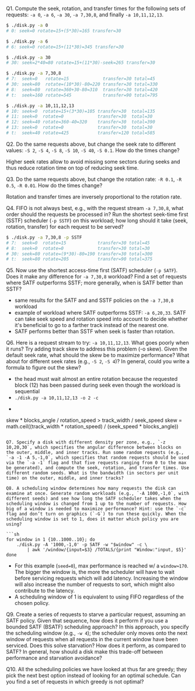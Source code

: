 Q1. Compute the seek, rotation, and transfer times for the following sets of requests: `-a 0`, `-a 6`, `-a 30`, `-a 7,30,8`, and finally `-a 10,11,12,13`.

```sh
$ ./disk.py -a 0
# 0: seek=0 rotate=15+(5*30)=165 transfer=30

$ ./disk.py -a 6
# 6: seek=0 rotate=15+(11*30)=345 transfer=30

$ ./disk.py -a 30
# 30: seek=2*40=80 rotate=15+(11*30)-seek=265 transfer=30

$ ./disk.py -a 7,30,8
# 7:  seek=0   rotate=15             transfer=30 total=45
# 30: seek=80  rotate=(10*30)-80=220 transfer=30 total=330
# 8:  seek=80  rotate=360+30-80=310  transfer=30 total=420
# t:  seek=160 rotate=545            transfer=90 total=795

$ ./disk.py -a 10,11,12,13
# 10: seek=0  rotate=15+(3*30)=105 transfer=30  total=135
# 11: seek=0  rotate=0             transfer=30  total=30
# 12: seek=40 rotate=360-40=320    transfer=30  total=390
# 13: seek=0  rotate=0             transfer=30  total=30
# t:  seek=40 rotate=425           transfer=120 total=585
```

Q2. Do the same requests above, but change the seek rate to different values: `-S 2`, `-S 4`, `-S 8`, `-S 10`, `-S 40`, `-S 0.1`. How do the times change?

Higher seek rates allow to avoid missing some sectors during seeks and thus reduce rotation time on top of reducing seek time.

Q3. Do the same requests above, but change the rotation rate: `-R 0.1`, `-R 0.5`, `-R 0.01`. How do the times change?

Rotation and transfer times are inversely proportional to the rotation rate.

Q4. FIFO is not always best, e.g., with the request stream `-a 7,30,8`, what order should the requests be processed in? Run the shortest seek-time first (SSTF) scheduler (`-p SSTF`) on this workload; how long should it take (seek, rotation, transfer) for each request to be served?

```sh
$ ./disk.py -a 7,30,8 -p SSTF
# 7:  seek=0  rotate=15            transfer=30 total=45
# 8:  seek=0  rotate=0             transfer=30 total=30
# 30: seek=80 rotate=(9*30)-80=190 transfer=30 total=300
# t:  seek=80 rotate=205           transfer=90 total=375
```

Q5. Now use the shortest access-time first (SATF) scheduler (`-p SATF`). Does it make any difference for `-a 7,30,8` workload? Find a set of requests where SATF outperforms SSTF; more generally, when is SATF better than SSTF?

* same results for the SATF and and SSTF policies on the `-a 7,30,8` workload
* example of workload where SATF outperforms SSTF: `-a 6,20,33`. SATF can take seek speed and rotation speed into account to decide whether it's beneficial to go to a farther track instead of the nearest one.
* SATF performs better than SSTF when seek is faster than rotation.

Q6. Here is a request stream to try: `-a 10,11,12,13`. What goes poorly when it runs? Try adding track skew to address this problem (-o skew). Given the default seek rate, what should the skew be to maximize performance? What about for different seek rates (e.g., `-S 2`, `-S 4`)? In general, could you write a formula to figure out the skew?

* the head must wait almost an entire rotation because the requested block (12) has been passed during seek even though the workload is sequential
* `./disk.py -a 10,11,12,13 -o 2 -c`
* ```py
skew * blocks_angle / rotation_speed > track_width / seek_speed
skew = math.ceil((track_width * rotation_speed) / (seek_speed * blocks_angle))
```

Q7. Specify a disk with different density per zone, e.g., `-z 10,20,30`, which specifies the angular difference between blocks on the outer, middle, and inner tracks. Run some random requests (e.g., `-a -1 -A 5,-1,0`, which specifies that random requests should be used via the `-a -1` flag and that five requests ranging from 0 to the max be generated), and compute the seek, rotation, and transfer times. Use different random seeds. What is the bandwidth (in sectors per unit time) on the outer, middle, and inner tracks?

Q8. A scheduling window determines how many requests the disk can examine at once. Generate random workloads (e.g., `-A 1000,-1,0`, with different seeds) and see how long the SATF scheduler takes when the scheduling window is changed from 1 up to the number of requests. How big of a window is needed to maximize performance? Hint: use the `-c` flag and don’t turn on graphics (`-G`) to run these quickly. When the scheduling window is set to 1, does it matter which policy you are using?

```sh
for window in 1 {10..1000..10}; do
    ./disk.py -A '1000,-1,0' -p SATF -w "$window" -c \
        | awk '/window/{input=$3} /TOTALS/{print "Window:"input, $5}'
done
```

* For this example (`seed=0`), max performance is reached w/ a `window≈170`. The bigger the window is, the more the scheduler will have to wait before servicing requests which will add latency. Increasing the window will also increase the number of requests to sort, which might also contribute to the latency.
* A scheduling window of 1 is equivalent to using FIFO regardless of the chosen policy.

Q9. Create a series of requests to starve a particular request, assuming an SATF policy. Given that sequence, how does it perform if you use a bounded SATF (BSATF) scheduling approach? In this approach, you specify the scheduling window (e.g., `-w 4`); the scheduler only moves onto the next window of requests when all requests in the current window have been serviced. Does this solve starvation? How does it perform, as compared to SATF? In general, how should a disk make this trade-off between performance and starvation avoidance?

Q10. All the scheduling policies we have looked at thus far are greedy; they pick the next best option instead of looking for an optimal schedule. Can you find a set of requests in which greedy is not optimal?
